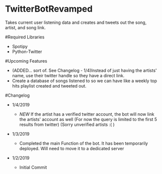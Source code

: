 # TwitterBotRevamped
Takes current user listening data and creates and tweets out the song, artist, and song link.   

#Required Libraries
- Spotipy
- Python-Twitter

#Upcoming Features
- (ADDED... sort of. See Changelog - 1/4)Instead of just having the artists' name, use their twitter handle so they have a direct link.
- Create a database of songs listened to so we can have like a weekly top hits playlist created and tweeted out.

#Changelog
- 1/4/2019
   - *NEW* If the artist has a verified twitter account, the bot will now link the artists' account as well (For now the query is limited to the first 5 results from twitter) (Sorry unverified artists :( )

- 1/3/2019
   - Completed the main Function of the bot. It has been temporarily deployed. Will need to move it to a dedicated server

- 1/2/2019
   - Initial Commit
